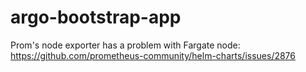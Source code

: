 # argo-bootstrap-app

Prom's node exporter has a problem with Fargate node: https://github.com/prometheus-community/helm-charts/issues/2876